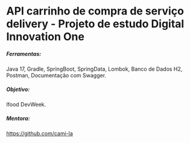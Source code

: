 # API carrinho de compra de serviço delivery - Projeto de estudo Digital Innovation One

##### Ferramentas:

Java 17, Gradle, SpringBoot, SpringData, Lombok, Banco de Dados H2, Postman, Documentação com Swagger.

##### Objetivo:

Ifood DevWeek.

##### Mentora: 

https://github.com/cami-la
